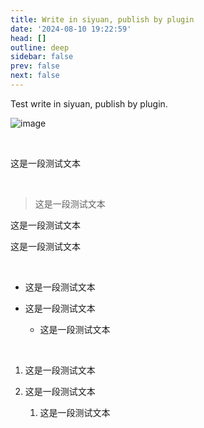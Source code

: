 ```yaml
---
title: Write in siyuan, publish by plugin
date: '2024-08-10 19:22:59'
head: []
outline: deep
sidebar: false
prev: false
next: false
---
```




Test write in siyuan, publish by plugin.

​![image](https://raw.githubusercontent.com/Wetoria/mine-site/main/docs/contents/siyuan/assets/image-20240810192338-h1ztfmk.png)​

‍

这是一段测试文本

‍

> 这是一段测试文本

这是一段测试文本

这是一段测试文本

‍

* 这是一段测试文本
* 这是一段测试文本

  * 这是一段测试文本

‍

1. 这是一段测试文本
2. 这是一段测试文本

    1. 这是一段测试文本
